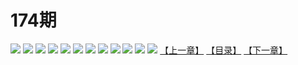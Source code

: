 # 174期
![](https://mao.mhtupian.com/uploads/img/7563/91670/001.jpeg)
![](https://mao.mhtupian.com/uploads/img/7563/91670/002.jpeg)
![](https://mao.mhtupian.com/uploads/img/7563/91670/003.jpeg)
![](https://mao.mhtupian.com/uploads/img/7563/91670/004.jpeg)
![](https://mao.mhtupian.com/uploads/img/7563/91670/005.jpeg)
![](https://mao.mhtupian.com/uploads/img/7563/91670/006.jpeg)
![](https://mao.mhtupian.com/uploads/img/7563/91670/007.jpeg)
![](https://mao.mhtupian.com/uploads/img/7563/91670/008.jpeg)
![](https://mao.mhtupian.com/uploads/img/7563/91670/009.jpeg)
![](https://mao.mhtupian.com/uploads/img/7563/91670/010.jpeg)
![](https://mao.mhtupian.com/uploads/img/7563/91670/011.jpeg)
![](https://mao.mhtupian.com/uploads/img/7563/91670/012.jpeg)
[【上一章】](./108.md)
[【目录】](./README.md)
[【下一章】](./110.md)
